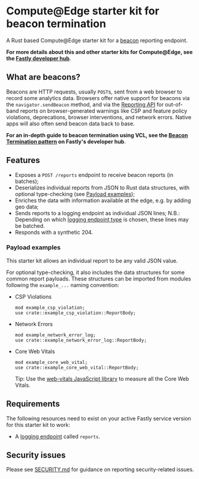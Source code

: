# Compute@Edge starter kit for beacon termination

A Rust based Compute@Edge starter kit for a [beacon](https://developer.mozilla.org/en-US/docs/Web/API/Beacon_API/) reporting endpoint.

**For more details about this and other starter kits for Compute@Edge, see the [Fastly developer hub](https://developer.fastly.com/solutions/starters)**.

## What are beacons?

Beacons are HTTP requests, usually `POST`s, sent from a web browser to record some analytics data. Browsers offer native support for beacons via the `navigator.sendBeacon` method, and via the [Reporting API](https://developers.google.com/web/updates/2018/09/reportingapi) for out-of-band reports on browser-generated warnings like CSP and feature policy violations, deprecations, browser interventions, and network errors. Native apps will also often send beacon data back to base.

**For an in-depth guide to beacon termination using VCL, see the [Beacon Termination pattern](https://developer.fastly.com/solutions/patterns/beacon-termination) on Fastly's developer hub**.

## Features

* Exposes a `POST /reports` endpoint to receive beacon reports (in batches);
* Deserializes individual reports from JSON to Rust data structures, with optional type-checking (see [Payload examples](#payload-examples));
* Enriches the data with information available at the edge, e.g. by adding geo data;
* Sends reports to a logging endpoint as individual JSON lines;
    N.B.: Depending on which [logging endpoint type](https://developer.fastly.com/reference/api/logging/) is chosen, these lines may be batched.
* Responds with a synthetic 204.

### Payload examples

This starter kit allows an individual report to be any valid JSON value.

For optional type-checking, it also includes the data structures for some common report payloads. These structures can be imported from modules following the `example_...` naming convention:


* CSP Violations
    ```
    mod example_csp_violation;
    use crate::example_csp_violation::ReportBody;
    ```
* Network Errors
    ```
    mod example_network_error_log;
    use crate::example_network_error_log::ReportBody;
    ```
* Core Web Vitals
    ```
    mod example_core_web_vital;
    use crate::example_core_web_vital::ReportBody;
    ```
    Tip: Use the [web-vitals JavaScript library](https://web.dev/vitals/) to measure all the Core Web Vitals.

## Requirements

The following resources need to exist on your active Fastly service version for this starter kit to work:

- A [logging endpoint](https://docs.fastly.com/en/guides/about-fastlys-realtime-log-streaming-features) called `reports`.

## Security issues

Please see [SECURITY.md](SECURITY.md) for guidance on reporting security-related issues.
